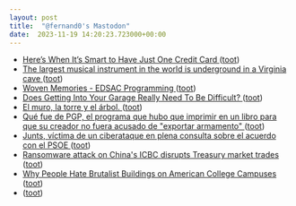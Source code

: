 ```yaml
---
layout: post
title:  "@fernand0's Mastodon"
date:  2023-11-19 14:20:23.723000+00:00
---
```

*  [Here’s When It’s Smart to Have Just One Credit Card ](https://lifehacker.com/here-s-when-it-s-smart-to-have-just-one-credit-card-185100287) ([toot](https://mastodon.social/@fernand0/111437651884222524))
*  [The largest musical instrument in the world is underground in a Virginia cave  ](https://www.npr.org/2023/11/07/1211027608/the-largest-musical-instrument-in-the-world-is-underground-in-a-virginia-cave) ([toot](https://mastodon.social/@fernand0/111437380715558875))
*  [Woven Memories - EDSAC Programming ](http://blog.wovenmemories.net/2023/10/08/EDSAC.Programming.htm) ([toot](https://mastodon.social/@fernand0/111437124435247855))
*  [Does Getting Into Your Garage Really Need To Be Difficult? ](https://hackaday.com/2023/11/09/does-getting-into-your-garage-really-need-to-be-difficult) ([toot](https://mastodon.social/@fernand0/111436916704496837))
*  [El muro, la torre y el árbol. ](https://www.flickr.com/photos/fernand0/53304894410) ([toot](https://mastodon.social/@fernand0/111436902216365109))
*  [Qué fue de PGP, el programa que hubo que imprimir en un libro para que su creador no fuera acusado de "exportar armamento" ](https://www.genbeta.com/a-fondo/que-fue-pgp-programa-que-hubo-que-imprimir-libro-su-creador-no-fuera-acusado-exportar-armament) ([toot](https://mastodon.social/@fernand0/111436718703582999))
*  [Junts, víctima de un ciberataque en plena consulta sobre el acuerdo con el PSOE ](https://www.elperiodico.com/es/politica/20231111/junts-victima-ciberataque-coordinado-diferentes-paises-9450546) ([toot](https://mastodon.social/@fernand0/111436594157477909))
*  [Ransomware attack on China's ICBC disrupts Treasury market trades ](https://www.reuters.com/world/china/chinas-largest-bank-icbc-hit-by-ransomware-software-ft-2023-11-09) ([toot](https://mastodon.social/@fernand0/111436180019944794))
*  [Why People Hate Brutalist Buildings on American College Campuses ](https://www.openculture.com/2023/11/why-people-hate-brutalist-buildings-on-american-college-campuses.htm) ([toot](https://mastodon.social/@fernand0/111434897909126108))
*  [ ](https://todon.eu/@mondadientes) ([toot](https://mastodon.social/@fernand0/111434107018489512))
